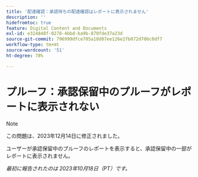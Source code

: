 ```yaml
---
title: '配達確認：承認待ちの配達確認はレポートに表示されません'
description: ''
hidefromtoc: true
feature: Digital Content and Documents
exl-id: e324848f-0278-4bbd-ba9b-870fde37a23d
source-git-commit: 796999dfce705a18d07ee126e2fb072d706c0df7
workflow-type: tm+mt
source-wordcount: '51'
ht-degree: 78%

---
```


# プルーフ：承認保留中のプルーフがレポートに表示されない

>[!NOTE]
>
>この問題は、2023年12月14日に修正されました。

<!--WF and WFP-->

ユーザーが承認保留中のプルーフのレポートを表示すると、承認保留中の一部がレポートに表示されません。

_最初に報告されたのは 2023年10月18日（PT）です。_
